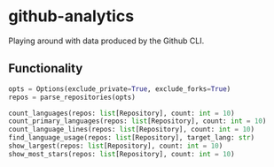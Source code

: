# github-analytics

Playing around with data produced by the Github CLI.

## Functionality

```python
opts = Options(exclude_private=True, exclude_forks=True)
repos = parse_repositories(opts)

count_languages(repos: list[Repository], count: int = 10)
count_primary_languages(repos: list[Repository], count: int = 10)
count_language_lines(repos: list[Repository], count: int = 10)
find_language_usage(repos: list[Repository], target_lang: str)
show_largest(repos: list[Repository], count: int = 10)
show_most_stars(repos: list[Repository], count: int = 10)
```
